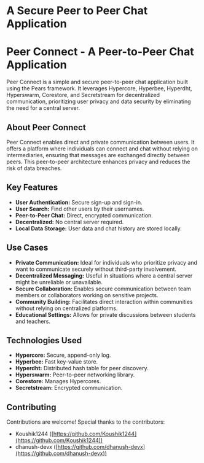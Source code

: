 <h1>A Secure Peer to Peer Chat Application</h1>

# Peer Connect - A Peer-to-Peer Chat Application

Peer Connect is a simple and secure peer-to-peer chat application built using the Pears framework. It leverages Hypercore, Hyperbee, Hyperdht, Hyperswarm, Corestore, and Secretstream for decentralized communication, prioritizing user privacy and data security by eliminating the need for a central server.

## About Peer Connect

Peer Connect enables direct and private communication between users.  It offers a platform where individuals can connect and chat without relying on intermediaries, ensuring that messages are exchanged directly between peers. This peer-to-peer architecture enhances privacy and reduces the risk of data breaches.

## Key Features

* **User Authentication:** Secure sign-up and sign-in.
* **User Search:** Find other users by their usernames.
* **Peer-to-Peer Chat:** Direct, encrypted communication.
* **Decentralized:** No central server required.
* **Local Data Storage:** User data and chat history are stored locally.

## Use Cases

* **Private Communication:** Ideal for individuals who prioritize privacy and want to communicate securely without third-party involvement.
* **Decentralized Messaging:** Useful in situations where a central server might be unreliable or unavailable.
* **Secure Collaboration:** Enables secure communication between team members or collaborators working on sensitive projects.
* **Community Building:** Facilitates direct interaction within communities without relying on centralized platforms.
* **Educational Settings:**  Allows for private discussions between students and teachers.

## Technologies Used

* **Hypercore:** Secure, append-only log.
* **Hyperbee:** Fast key-value store.
* **Hyperdht:** Distributed hash table for peer discovery.
* **Hyperswarm:** Peer-to-peer networking library.
* **Corestore:** Manages Hypercores.
* **Secretstream:** Encrypted communication.

## Contributing

Contributions are welcome! Special thanks to the contributors:

* Koushik1244 ([https://github.com/Koushik1244](https://github.com/Koushik1244))
* dhanush-devx ([https://github.com/dhanush-devx](https://github.com/dhanush-devx))
